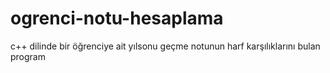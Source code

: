 # ogrenci-notu-hesaplama
c++ dilinde bir öğrenciye ait yılsonu geçme notunun harf karşılıklarını bulan program

